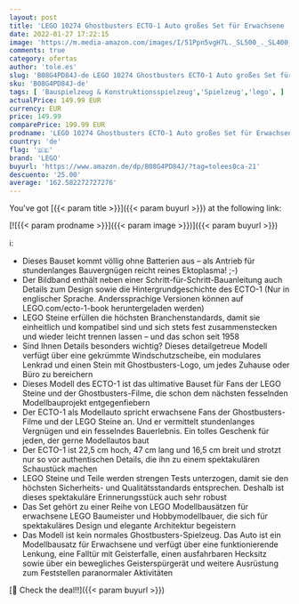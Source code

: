 ```yaml
---
layout: post
title: 'LEGO 10274 Ghostbusters ECTO-1 Auto großes Set für Erwachsene  Ausstellungsstück für Sammler'
date: 2022-01-27 17:22:15
image: 'https://m.media-amazon.com/images/I/51Ppn5vgH7L._SL500_._SL400_.jpg'
comments: true
category: ofertas
author: 'tole.es'
slug: 'B08G4PD84J-de LEGO 10274 Ghostbusters ECTO-1 Auto großes Set für...'
sku: 'B08G4PD84J-de'
tags: [ 'Bauspielzeug & Konstruktionsspielzeug','Spielzeug','lego', ]
actualPrice: 149.99 EUR
currency: EUR
price: 149.99
comparePrice: 199.99 EUR
prodname: 'LEGO 10274 Ghostbusters ECTO-1 Auto großes Set für Erwachsene  Ausstellungsstück für Sammler'
country: 'de'
flag: '🇩🇪'
brand: 'LEGO'
buyurl: 'https://www.amazon.de/dp/B08G4PD84J/?tag=tolees0ca-21'
descuento: '25.00'
average: '162.582272727276'
---
```


You've got [{{< param title >}}]({{< param buyurl >}}) at the following link:

[![{{< param prodname >}}]({{< param image >}})]({{< param buyurl >}})

ℹ️:

- Dieses Bauset kommt völlig ohne Batterien aus – als Antrieb für stundenlanges Bauvergnügen reicht reines Ektoplasma! ;-)
- Der Bildband enthält neben einer Schritt-für-Schritt-Bauanleitung auch Details zum Design sowie die Hintergrundgeschichte des ECTO-1 (Nur in englischer Sprache. Anderssprachige Versionen können auf LEGO.com/ecto-1-book heruntergeladen werden)
- LEGO Steine erfüllen die höchsten Branchenstandards, damit sie einheitlich und kompatibel sind und sich stets fest zusammenstecken und wieder leicht trennen lassen – und das schon seit 1958
- Sind Ihnen Details besonders wichtig? Dieses detailgetreue Modell verfügt über eine gekrümmte Windschutzscheibe, ein modulares Lenkrad und einen Stein mit Ghostbusters-Logo, um jedes Zuhause oder Büro zu bereichern
- Dieses Modell des ECTO-1 ist das ultimative Bauset für Fans der LEGO Steine und der Ghostbusters-Filme, die schon dem nächsten fesselnden Modellbauprojekt entgegenfiebern
- Der ECTO-1 als Modellauto spricht erwachsene Fans der Ghostbusters-Filme und der LEGO Steine an. Und er vermittelt stundenlanges Vergnügen und ein fesselndes Bauerlebnis. Ein tolles Geschenk für jeden, der gerne Modellautos baut
- Der ECTO-1 ist 22,5 cm hoch, 47 cm lang und 16,5 cm breit und strotzt nur so vor authentischen Details, die ihn zu einem spektakulären Schaustück machen
- LEGO Steine und Teile werden strengen Tests unterzogen, damit sie den höchsten Sicherheits- und Qualitätsstandards entsprechen. Deshalb ist dieses spektakuläre Erinnerungsstück auch sehr robust
- Das Set gehört zu einer Reihe von LEGO Modellbausätzen für erwachsene LEGO Baumeister und Hobbymodellbauer, die sich für spektakuläres Design und elegante Architektur begeistern
- Das Modell ist kein normales Ghostbusters-Spielzeug. Das Auto ist ein Modellbausatz für Erwachsene und verfügt über eine funktionierende Lenkung, eine Falltür mit Geisterfalle, einen ausfahrbaren Hecksitz sowie über ein bewegliches Geisterspürgerät und weitere Ausrüstung zum Feststellen paranormaler Aktivitäten

[🛒 Check the deal!!]({{< param buyurl >}})
